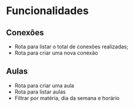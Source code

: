# Funcionalidades

## Conexões
- Rota para listar o total de conexões realizadas;
- Rota para criar uma nova conexão

## Aulas
- Rota para criar uma aula
- Rota para listar aulas
 - Filtrar por matéria, dia da semana e horário